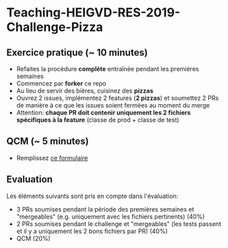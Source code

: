 # Teaching-HEIGVD-RES-2019-Challenge-Pizza

## Exercice pratique (~ 10 minutes)
* Refaites la procédure **complète** entraînée pendant les premières semaines
* Commencez par **forker** ce repo
* Au lieu de servir des bières, cuisinez des **pizzas**
* Ouvrez 2 issues, implémentez 2 features (**2 pizzas**) et soumettez 2 PRs de manière à ce que les issues soient fermées au moment du merge
* Attention: **chaque PR doit contenir uniquement les 2 fichiers spécifiques à la feature** (classe de prod + classe de test)

## QCM (~ 5 minutes)
* Remplissez [ce formulaire]()

## Evaluation

Les éléments suivants sont pris en compte dans l'évaluation:

* 3 PRs soumises pendant la période des premières semaines et "mergeables" (e.g. uniquement avec les fichiers pertinents) (40%)
* 2 PRs soumises pendant le challenge et "mergeables" (les tests passent et il y a uniquement les 2 bons fichiers par PR) (40%)
* QCM (20%)

